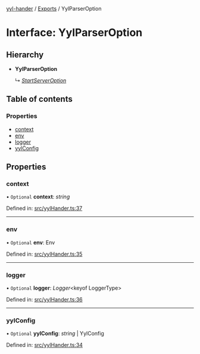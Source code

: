 [yyl-hander](../README.md) / [Exports](../modules.md) / YylParserOption

# Interface: YylParserOption

## Hierarchy

- **YylParserOption**

  ↳ [*StartServerOption*](startserveroption.md)

## Table of contents

### Properties

- [context](yylparseroption.md#context)
- [env](yylparseroption.md#env)
- [logger](yylparseroption.md#logger)
- [yylConfig](yylparseroption.md#yylconfig)

## Properties

### context

• `Optional` **context**: *string*

Defined in: [src/yylHander.ts:37](https://github.com/yyl-team/yyl-hander/blob/5de70fc/src/yylHander.ts#L37)

___

### env

• `Optional` **env**: Env

Defined in: [src/yylHander.ts:35](https://github.com/yyl-team/yyl-hander/blob/5de70fc/src/yylHander.ts#L35)

___

### logger

• `Optional` **logger**: *Logger*<keyof LoggerType\>

Defined in: [src/yylHander.ts:36](https://github.com/yyl-team/yyl-hander/blob/5de70fc/src/yylHander.ts#L36)

___

### yylConfig

• `Optional` **yylConfig**: *string* \| YylConfig

Defined in: [src/yylHander.ts:34](https://github.com/yyl-team/yyl-hander/blob/5de70fc/src/yylHander.ts#L34)
